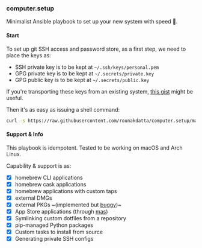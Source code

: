 ### computer.setup
Minimalist Ansible playbook to set up your new system with speed 🚀.

#### Start
To set up git SSH access and password store, as a first step, we need to place the keys as:
- SSH private key is to be kept at `~/.ssh/keys/personal.pem`
- GPG private key is to be kept at `~/.secrets/private.key`
- GPG public key is to be kept at `~/.secrets/public.key`

If you're transporting these keys from an existing system, [this gist](https://gist.github.com/rounakdatta/e8555f6feab148a2337b05dce50a71e8) might be useful.

Then it's as easy as issuing a shell command:
```bash
curl -s https://raw.githubusercontent.com/rounakdatta/computer.setup/master/start.sh | /bin/bash
```

#### Support & Info
This playbook is idempotent. Tested to be working on macOS and Arch Linux.

Capability & support is as:
- [x] homebrew CLI applications
- [x] homebrew cask applications
- [x] homebrew applications with custom taps
- [x] external DMGs
- [x] external PKGs ~(implemented but [buggy](https://github.com/rounakdatta/computer.setup/issues/1))~
- [x] App Store applications (through [mas](https://github.com/geerlingguy/ansible-role-mas))
- [x] Symlinking custom dotfiles from a repository
- [x] pip-managed Python packages
- [x] Custom tasks to install from source
- [x] Generating private SSH configs
